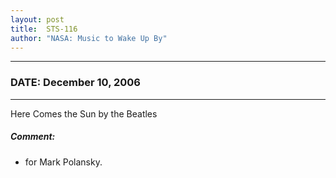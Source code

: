 ```yaml
---
layout: post
title:  STS-116
author: "NASA: Music to Wake Up By"
---
```


----
### DATE: December 10, 2006
----
Here Comes the Sun by the Beatles

##### Comment:
* for Mark Polansky.
